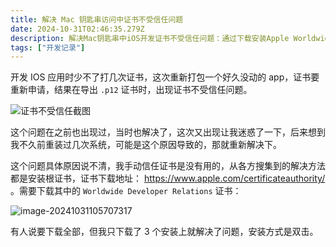 ```yaml
---
title: 解决 Mac 钥匙串访问中证书不受信任问题
date: 2024-10-31T02:46:35.279Z
description: 解决Mac钥匙串中iOS开发证书不受信任问题：通过下载安装Apple Worldwide Developer Relations根证书，修复.p12证书导出错误，保障应用打包流程顺畅。
tags: ["开发记录"]
---
```


开发 IOS 应用时少不了打几次证书，这次重新打包一个好久没动的 app，证书要重新申请，结果在导出 `.p12` 证书时，出现证书不受信任问题。

<!-- more -->

![证书不受信任截图](https://img.wjian.xyz/2024/Snipaste_2024-10-30_16-43-59.png)

这个问题在之前也出现过，当时也解决了，这次又出现让我迷惑了一下，后来想到我不久前重装过几次系统，可能是这个原因导致的，那就重新解决下。

这个问题具体原因说不清，我手动信任证书是没有用的，从各方搜集到的解决方法都是安装根证书，证书下载地址： https://www.apple.com/certificateauthority/ 。需要下载其中的 `Worldwide Developer Relations` 证书：

![image-20241031105707317](https://img.wjian.xyz/2024/image-20241031105707317.png)

有人说要下载全部，但我只下载了 3 个安装上就解决了问题，安装方式是双击。
